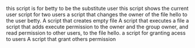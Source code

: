  this script is for betty to be the substitute user
this script shows the current user
script for two users
a  script that changes the owner of the file hello to the user betty.
A script that creates empty file
A script that executes a file
a script that adds execute permission to the owner and the group owner, and read permission to other users, to the file hello.
a script for granting acess to users
A script that grant others permission
